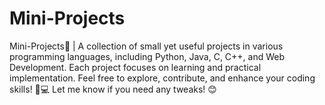 # Mini-Projects
Mini-Projects🚀 | A collection of small yet useful projects in various programming languages, including Python, Java, C, C++, and Web Development. Each project focuses on learning and practical implementation. Feel free to explore, contribute, and enhance your coding skills! 🎯💻  Let me know if you need any tweaks! 😊

